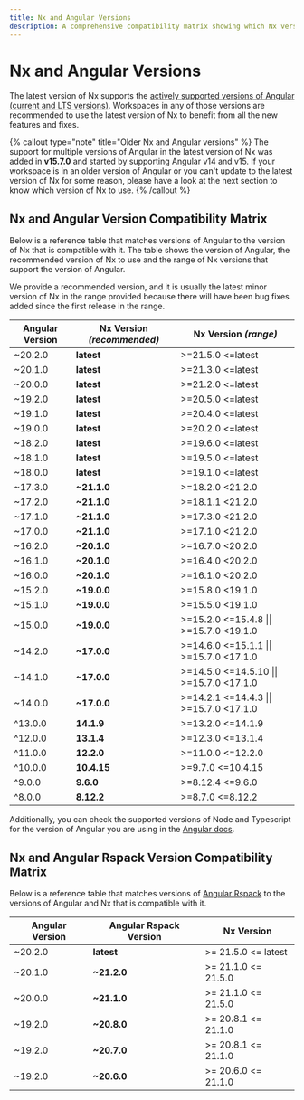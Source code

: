 ```yaml
---
title: Nx and Angular Versions
description: A comprehensive compatibility matrix showing which Nx versions work with different Angular versions, including recommended versions and supported ranges.
---
```


# Nx and Angular Versions

The latest version of Nx supports the [actively supported versions of Angular (current and LTS versions)](https://angular.dev/reference/releases#actively-supported-versions). Workspaces in any of those versions are recommended to use the latest version of Nx to benefit from all the new features and fixes.

{% callout type="note" title="Older Nx and Angular versions" %}
The support for multiple versions of Angular in the latest version of Nx was added in **v15.7.0** and started by supporting Angular v14 and v15. If your workspace is in an older version of Angular or you can't update to the latest version of Nx for some reason, please have a look at the next section to know which version of Nx to use.
{% /callout %}

## Nx and Angular Version Compatibility Matrix

Below is a reference table that matches versions of Angular to the version of Nx that is compatible with it. The table shows the version of Angular, the recommended version of Nx to use and the range of Nx versions that support the version of Angular.

We provide a recommended version, and it is usually the latest minor version of Nx in the range provided because there will have been bug fixes added since the first release in the range.

| Angular Version | **Nx Version _(recommended)_** | Nx Version _(range)_                     |
| --------------- | ------------------------------ | ---------------------------------------- |
| ~20.2.0         | **latest**                     | >=21.5.0 <=latest                        |
| ~20.1.0         | **latest**                     | >=21.3.0 <=latest                        |
| ~20.0.0         | **latest**                     | >=21.2.0 <=latest                        |
| ~19.2.0         | **latest**                     | >=20.5.0 <=latest                        |
| ~19.1.0         | **latest**                     | >=20.4.0 <=latest                        |
| ~19.0.0         | **latest**                     | >=20.2.0 <=latest                        |
| ~18.2.0         | **latest**                     | >=19.6.0 <=latest                        |
| ~18.1.0         | **latest**                     | >=19.5.0 <=latest                        |
| ~18.0.0         | **latest**                     | >=19.1.0 <=latest                        |
| ~17.3.0         | **~21.1.0**                    | >=18.2.0 <21.2.0                         |
| ~17.2.0         | **~21.1.0**                    | >=18.1.1 <21.2.0                         |
| ~17.1.0         | **~21.1.0**                    | >=17.3.0 <21.2.0                         |
| ~17.0.0         | **~21.1.0**                    | >=17.1.0 <21.2.0                         |
| ~16.2.0         | **~20.1.0**                    | >=16.7.0 <20.2.0                         |
| ~16.1.0         | **~20.1.0**                    | >=16.4.0 <20.2.0                         |
| ~16.0.0         | **~20.1.0**                    | >=16.1.0 <20.2.0                         |
| ~15.2.0         | **~19.0.0**                    | >=15.8.0 <19.1.0                         |
| ~15.1.0         | **~19.0.0**                    | >=15.5.0 <19.1.0                         |
| ~15.0.0         | **~19.0.0**                    | >=15.2.0 <=15.4.8 \|\| >=15.7.0 <19.1.0  |
| ~14.2.0         | **~17.0.0**                    | >=14.6.0 <=15.1.1 \|\| >=15.7.0 <17.1.0  |
| ~14.1.0         | **~17.0.0**                    | >=14.5.0 <=14.5.10 \|\| >=15.7.0 <17.1.0 |
| ~14.0.0         | **~17.0.0**                    | >=14.2.1 <=14.4.3 \|\| >=15.7.0 <17.1.0  |
| ^13.0.0         | **14.1.9**                     | >=13.2.0 <=14.1.9                        |
| ^12.0.0         | **13.1.4**                     | >=12.3.0 <=13.1.4                        |
| ^11.0.0         | **12.2.0**                     | >=11.0.0 <=12.2.0                        |
| ^10.0.0         | **10.4.15**                    | >=9.7.0 <=10.4.15                        |
| ^9.0.0          | **9.6.0**                      | >=8.12.4 <=9.6.0                         |
| ^8.0.0          | **8.12.2**                     | >=8.7.0 <=8.12.2                         |

Additionally, you can check the supported versions of Node and Typescript for the version of Angular you are using in the [Angular docs](https://angular.dev/reference/versions#actively-supported-versions).

## Nx and Angular Rspack Version Compatibility Matrix

Below is a reference table that matches versions of [Angular Rspack](/technologies/angular/angular-rspack/introduction) to the versions of Angular and Nx that is compatible with it.

| Angular Version | Angular Rspack Version | Nx Version          |
| --------------- | ---------------------- | ------------------- |
| ~20.2.0         | **latest**             | >= 21.5.0 <= latest |
| ~20.1.0         | **~21.2.0**            | >= 21.1.0 <= 21.5.0 |
| ~20.0.0         | **~21.1.0**            | >= 21.1.0 <= 21.5.0 |
| ~19.2.0         | **~20.8.0**            | >= 20.8.1 <= 21.1.0 |
| ~19.2.0         | **~20.7.0**            | >= 20.8.1 <= 21.1.0 |
| ~19.2.0         | **~20.6.0**            | >= 20.6.0 <= 21.1.0 |
